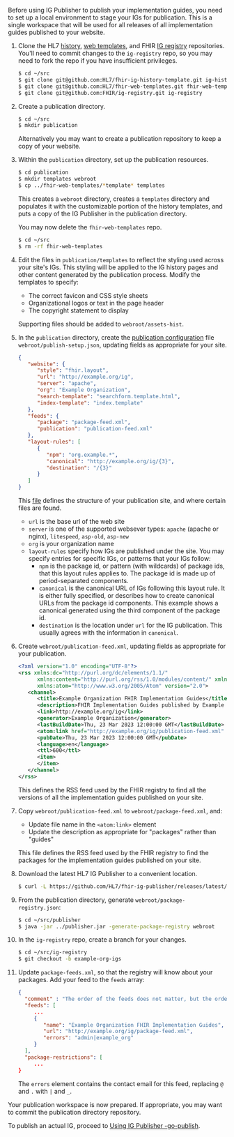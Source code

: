 Before using IG Publisher to publish your implementation guides, you need to set up a local environment to stage your IGs for publication. This is a single workspace that will be used for all releases of all implementation guides published to your website.

1. Clone the HL7 [history](https://github.com/HL7/fhir-ig-history-template), [web templates](https://github.com/HL7/fhir-web-templates), and FHIR [IG registry](https://github.com/FHIR/ig-registry) repositories. You'll need to commit changes to the `ig-registry` repo, so you may need to fork the repo if you have insufficient privileges.

   ```sh
   $ cd ~/src
   $ git clone git@github.com:HL7/fhir-ig-history-template.git ig-history
   $ git clone git@github.com:HL7/fhir-web-templates.git fhir-web-templates
   $ git clone git@github.com:FHIR/ig-registry.git ig-registry
   ```

1. Create a publication directory.

   ```sh
   $ cd ~/src
   $ mkdir publication
   ```

   Alternatively you may want to create a publication repository to keep a copy of your website.

1. Within the `publication` directory, set up the publication resources.

   ```sh
   $ cd publication
   $ mkdir templates webroot
   $ cp ../fhir-web-templates/*template* templates
   ```

   This creates a `webroot` directory, creates a `templates` directory and populates it with the customizable portion of the history templates, and puts a copy of the IG Publisher in the publication directory.

   You may now delete the `fhir-web-templates` repo.

   ```sh
   $ cd ~/src
   $ rm -rf fhir-web-templates
   ```

1. Edit the files in `publication/templates` to reflect the styling used across your site's IGs. This styling will be applied to the IG history pages and other content generated by the publication process. Modify the templates to specify:

   * The correct favicon and CSS style sheets
   * Organizational logos or text in the page header
   * The copyright statement to display

   Supporting files should be added to `webroot/assets-hist`.

1. In the `publication` directory, create the [publication configuration](https://confluence.hl7.org/display/FHIR/Maintaining+a+FHIR+IG+Publication) file `webroot/publish-setup.json`, updating fields as appropriate for your site.

   ```json
   {
      "website": {
         "style": "fhir.layout",
         "url": "http://example.org/ig",
         "server": "apache",
         "org": "Example Organization",
         "search-template": "searchform.template.html",
         "index-template": "index.template"
      },
      "feeds": {
         "package": "package-feed.xml",
         "publication": "publication-feed.xml"
      },
      "layout-rules": [
         {
            "npm": "org.example.*",
            "canonical": "http://example.org/ig/{3}",
            "destination": "/{3}"
         }
      ]
   }
   ```

   This [file](https://confluence.hl7.org/pages/viewpage.action?pageId=81027536#MaintainingaFHIRIGPublication-Documentationforpublish-setup.json) defines the structure of your publication site, and where certain files are found.

   * `url` is the base url of the web site
   * `server` is one of the supported websever types: `apache` (apache or nginx), `litespeed`, `asp-old`, `asp-new`
   * `org` is your organization name
   * `layout-rules` specify how IGs are published under the site. You may specify entries for specific IGs, or patterns that your IGs follow:
      * `npm` is the package id, or pattern (with wildcards) of package ids, that this layout rules applies to. The package id is made up of period-separated components.
      * `canonical` is the canonical URL of IGs following this layout rule. It is either fully specified, or describes how to create canonical URLs from the package id components. This example shows a canonical generated using the third component of the package id.
      * `destination` is the location under `url` for the IG publication. This usually agrees with the information in `canonical`.

1. Create `webroot/publication-feed.xml`, updating fields as appropriate for your publication.

   ```xml
   <?xml version="1.0" encoding="UTF-8"?>
   <rss xmlns:dc="http://purl.org/dc/elements/1.1/"
         xmlns:content="http://purl.org/rss/1.0/modules/content/" xmlns:fhir="http://hl7.org/fhir/feed"
         xmlns:atom="http://www.w3.org/2005/Atom" version="2.0">
      <channel>
         <title>Example Organization FHIR Implementation Guides</title>
         <description>FHIR Implementation Guides published by Example Organization</description>
         <link>http://example.org/ig</link>
         <generator>Example Organization</generator>
         <lastBuildDate>Thu, 23 Mar 2023 12:00:00 GMT</lastBuildDate>
         <atom:link href="http://example.org/ig/publication-feed.xml" rel="self" type="application/rss+xml" />
         <pubDate>Thu, 23 Mar 2023 12:00:00 GMT</pubDate>
         <language>en</language>
         <ttl>600</ttl>
         <item>
         </item>
      </channel>
   </rss>
   ```

   This defines the RSS feed used by the FHIR registry to find all the versions of all the implementation guides published on your site.

1. Copy `webroot/publication-feed.xml` to `webroot/package-feed.xml`, and:

   * Update file name in the `<atom:link>` element
   * Update the description as appropriate for "packages" rather than "guides"

   This file defines the RSS feed used by the FHIR registry to find the packages for the implementation guides published on your site.

1. Download the latest HL7 IG Publisher to a convenient location.

   ```sh
   $ curl -L https://github.com/HL7/fhir-ig-publisher/releases/latest/download/publisher.jar -o ~/src/publisher.jar
   ```

1. From the publication directory, generate `webroot/package-registry.json`:

   ```sh
   $ cd ~/src/publisher
   $ java -jar ../publisher.jar -generate-package-registry webroot
   ```

1. In the `ig-registry` repo, create a branch for your changes.

   ```sh
   $ cd ~/src/ig-registry
   $ git checkout -b example-org-igs
   ```

1. Update `package-feeds.xml`, so that the registry will know about your packages. Add your feed to the `feeds` array:

   ```json
   {
     "comment" : "The order of the feeds does not matter, but the order of the package-restrictions does",
     "feeds": [
        ...
        {
           "name": "Example Organization FHIR Implementation Guides",
           "url": "http://example.org/ig/package-feed.xml",
           "errors": "admin|example_org"
        }
     ],
     "package-restrictions": [
        ...
   }
   ```

   The `errors` element contains the contact email for this feed, replacing `@` and `.` with `|` and `_`.

Your publication workspace is now prepared. If appropriate, you may want to commit the publication directory repository.

To publish an actual IG, proceed to [Using IG Publisher -go-publish](./publication.html).
